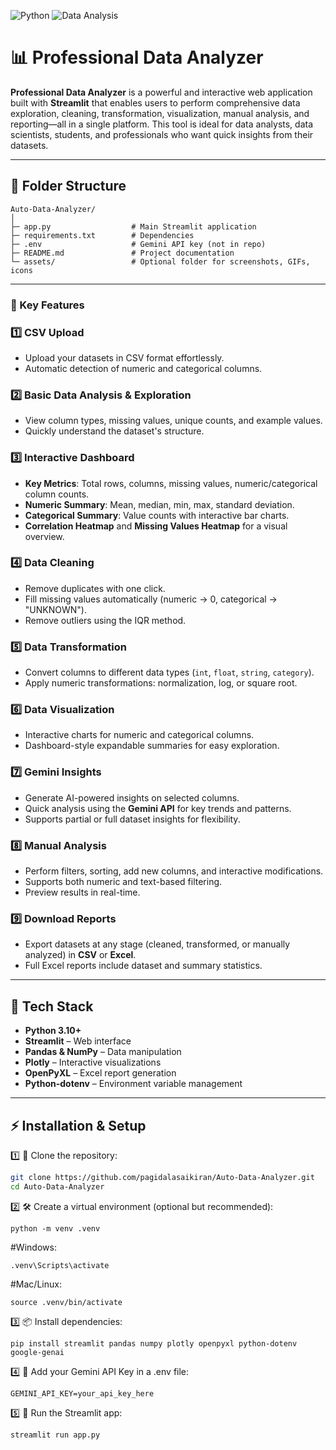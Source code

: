 ![Python](https://img.shields.io/badge/Python-3.10+-green) ![Data Analysis](https://img.shields.io/badge/Streamlit-App-blue) 

# 📊 Professional Data Analyzer

**Professional Data Analyzer** is a powerful and interactive web application built with **Streamlit** that enables users to perform comprehensive data exploration, cleaning, transformation, visualization, manual analysis, and reporting—all in a single platform. This tool is ideal for data analysts, data scientists, students, and professionals who want quick insights from their datasets.

---
## 📁 Folder Structure
```
Auto-Data-Analyzer/
│
├─ app.py                  # Main Streamlit application
├─ requirements.txt        # Dependencies
├─ .env                    # Gemini API key (not in repo)
├─ README.md               # Project documentation
└─ assets/                 # Optional folder for screenshots, GIFs, icons
```
---

### 🔹 Key Features

### 1️⃣ CSV Upload
- Upload your datasets in CSV format effortlessly.
- Automatic detection of numeric and categorical columns.

### 2️⃣ Basic Data Analysis & Exploration
- View column types, missing values, unique counts, and example values.
- Quickly understand the dataset's structure.

### 3️⃣ Interactive Dashboard
- **Key Metrics**: Total rows, columns, missing values, numeric/categorical column counts.
- **Numeric Summary**: Mean, median, min, max, standard deviation.
- **Categorical Summary**: Value counts with interactive bar charts.
- **Correlation Heatmap** and **Missing Values Heatmap** for a visual overview.

### 4️⃣ Data Cleaning
- Remove duplicates with one click.
- Fill missing values automatically (numeric → 0, categorical → "UNKNOWN").
- Remove outliers using the IQR method.

### 5️⃣ Data Transformation
- Convert columns to different data types (`int`, `float`, `string`, `category`).
- Apply numeric transformations: normalization, log, or square root.

### 6️⃣ Data Visualization
- Interactive charts for numeric and categorical columns.
- Dashboard-style expandable summaries for easy exploration.

### 7️⃣ Gemini Insights
- Generate AI-powered insights on selected columns.
- Quick analysis using the **Gemini API** for key trends and patterns.
- Supports partial or full dataset insights for flexibility.

### 8️⃣ Manual Analysis
- Perform filters, sorting, add new columns, and interactive modifications.
- Supports both numeric and text-based filtering.
- Preview results in real-time.

### 9️⃣ Download Reports
- Export datasets at any stage (cleaned, transformed, or manually analyzed) in **CSV** or **Excel**.
- Full Excel reports include dataset and summary statistics.

---

## 🌈 Tech Stack

- **Python 3.10+**
- **Streamlit** – Web interface
- **Pandas & NumPy** – Data manipulation
- **Plotly** – Interactive visualizations
- **OpenPyXL** – Excel report generation
- **Python-dotenv** – Environment variable management

---

## ⚡ Installation & Setup

1️⃣ 🐙 Clone the repository:
```bash
git clone https://github.com/pagidalasaikiran/Auto-Data-Analyzer.git
cd Auto-Data-Analyzer
```

2️⃣ 🛠️ Create a virtual environment (optional but recommended):
```
python -m venv .venv
```
#Windows:
```
.venv\Scripts\activate
```
#Mac/Linux:
```
source .venv/bin/activate
```

3️⃣ 📦 Install dependencies:
```
pip install streamlit pandas numpy plotly openpyxl python-dotenv google-genai
```

4️⃣ 🔑 Add your Gemini API Key in a .env file:
```
GEMINI_API_KEY=your_api_key_here
```

5️⃣ 🚀 Run the Streamlit app:
```
streamlit run app.py
```
